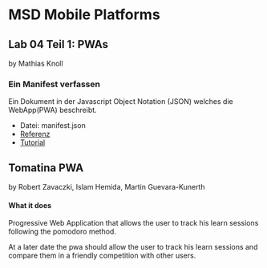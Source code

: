 # MSD Mobile Platforms #
## Lab 04 Teil 1: PWAs ##
by Mathias Knoll

### Ein Manifest verfassen ###

Ein Dokument in der Javascript Object Notation (JSON) welches die WebApp(PWA) beschreibt.

* Datei: manifest.json
* [Referenz](https://w3c.github.io/manifest/) 
* [Tutorial](https://developer.mozilla.org/en-US/docs/Web/Manifest)

## Tomatina PWA ##
by Robert Zavaczki, Islam Hemida, Martin Guevara-Kunerth

#### What it does ####
Progressive Web Application that allows the user to track his learn sessions following the pomodoro
method.

At a later date the pwa should allow the user to track his learn sessions and compare them in a friendly
competition with other users.

